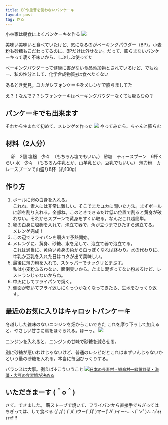 ```yaml
---
title: BPや重曹を使わないパンケーキ
layout: post
tag: 作る
---
```

小林家は朝食によくパンケーキを作る
<img src="https://kobapan.com/f/8284608847_b6c799c440.jpg">

美味い美味いと食べていたけど、気になるのがベーキングパウダー（BP）。小麦粉も砂糖もこだわってるのに、BPだけは外せない。だって、膨らまないパンケーキって凄く不味いから、しぶしぶ使ってた

ベーキングパウダーって健康に害がない食品添加物とされているけど、でもねー、私の性分として、化学合成物質[※](http://ja.wikipedia.org/wiki/%E3%83%99%E3%83%BC%E3%82%AD%E3%83%B3%E3%82%B0%E3%83%91%E3%82%A6%E3%83%80%E3%83%BC)は食べたくない

あるとき発見。ユカがシフォンケーキをメレンゲで膨らましてた


え？！なんで？？シフォンケーキはベーキングパウダーなくても膨らむの？



## パンケーキでも出来ます
それから生まれて初めて、メレンゲを作った
<img src="https://kobapan.com/f/8641552677_630193fb6a.jpg">
やってみたら、ちゃんと膨らむ


## 材料（2人分）
　
卵　2個
塩麹　少々　（もちろん塩でもいい。）
砂糖　ティースプーン　6杯くらい
水　少々　（もちろん牛乳とか、山羊乳とか、豆乳でもいい。）
薄力粉　カレースプーンで山盛り8杯（約100g）

## 作り方
1. ボールに卵の白身を入れる。<br>これね、素人には非常に難しい。そこでまたユカに聞いた方法。まずボールに卵を割り入れる。全部ね。このときできるだけ低い位置で割ると黄身が破れない。それからスプーンで黄身をすくい取る。なんだこれ超簡単。
3. 卵の白身に塩麹を入れて、泡立て器で、角が立つまでひたすら泡立てる。<br>メレンゲ完成！
4. この辺でフライパンを弱火で予熱開始。
5. メレンゲに、黄身、砂糖、水を足して、泡立て器で泡立てる。<br>これは適当に、黄色い黄身の色から白っぽくなれば終わり。水の代わりに、牛乳か豆乳を入れた日はコクが出て美味しい。
6. 最後に薄力粉を入れて、スケッパーでサックリとまぶす。<br>私は小麦粉ふるわない、面倒臭いから。たまに混ざってない粉あるけど、レストランじゃないからね。
7. 中火にしてフライパンで焼く。
8. 側面が乾いてフライ返しにくっつかなくなってきたら、生地をひっくり返す。


## 最近のお気に入りはキャロットパンケーキ
冬越しした雑味のないニンジンを畑からこいできた
これを摩り下ろして加えると、やさしい甘さに肩をほぐられる。ほーっ。
<img src="https://kobapan.com/f/8644353438_2b01d10ec0.jpg">

ニンジンを入れると、ニンジンの甘味で砂糖を減らせる。

別に砂糖が悪いわけじゃないけど、普通のレシピだとこれはまずいんじゃないかという量の砂糖を入れる。本当に毎回びっくりする。

バランスは大事。例えば↓こういうこと
<a href="http://www.amazon.co.jp/gp/product/4914986280/ref=as_li_ss_il?ie=UTF8&camp=247&creative=7399&creativeASIN=4914986280&linkCode=as2&tag=kobapan-22"><img border="0" src="http://ws.assoc-amazon.jp/widgets/q?_encoding=UTF8&ASIN=4914986280&Format=_SL160_&ID=AsinImage&MarketPlace=JP&ServiceVersion=20070822&WS=1&tag=kobapan-22" ></a><a href="http://www.amazon.co.jp/gp/product/4914986280/ref=as_li_ss_tl?ie=UTF8&camp=247&creative=7399&creativeASIN=4914986280&linkCode=as2&tag=kobapan-22"><span style="font-size:small;">日本の長寿村・短命村―緑黄野菜・海藻・大豆の食習慣が決める</span></a>


## いただきまーす (＾o＾)
さて、できました。
薪ストーブで焼いて、フライパンから直接手でちぎってはちぎっては、して食べる
 (;ﾟдﾟ)
(ﾟдﾟ)ウー(ﾟДﾟ)マー(ﾟAﾟ)イー-…ヽ(ﾟ∀ﾟ)ﾉ…ゾｫｫｫｫｫ!!!!







　
